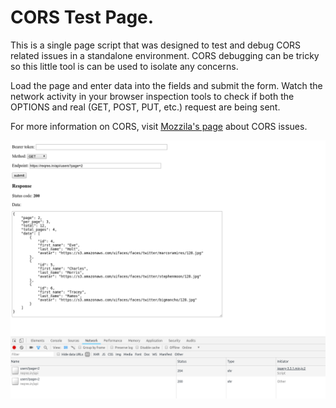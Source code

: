 CORS Test Page.
===============

This is a single page script that was designed to test and debug CORS related issues in a standalone environment. CORS debugging can be tricky so this little tool is can be used to isolate any concerns. 

Load the page and enter data into the fields and submit the form. Watch the network activity in your browser inspection tools to check if both the OPTIONS and real (GET, POST, PUT, etc.) request are being sent.

For more information on CORS, visit <a href="https://developer.mozilla.org/en-US/docs/Web/HTTP/CORS/Errors">Mozzila's page</a> about CORS issues.

<img src="./CORS-test-screenshot.png" alt="CORS test screenshot" />
